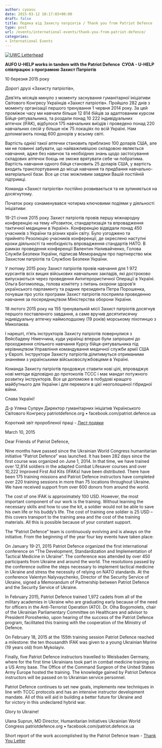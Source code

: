 ```yaml
---
author: cyoasu
date: 2015-03-12 10:17:03+00:00
draft: false
title: Подяка від Захисту патріотів / Thank you from Patriot Defence
type: post
url: /events/international-events/thank-you-from-patriot-defence/
categories:
- International Events
---
```


[![UWC Letterhead](http://www.ozeukes.com/wp-content/uploads/2014/03/UWC-Letterhead.jpg)
](http://www.ozeukes.com/wp-content/uploads/2014/03/UWC-Letterhead.jpg)


**AUFO U-HELP works in tandem with the Patriot Defence  CУОA - U-HELP співпрацює з програмою Захист Патріотів**




10 березня 2015 року




Дорогі друзі «Захисту патріотів»,




Дев’ять місяців минуло з моменту заснування гуманітарної ініціативи Світового Конгресу Українців «Захист патріотів». Пройшло 282 днів з моменту організації першого тренування 1 червня 2014 року. За цей проміжок часу ми навчили більше 12 814 бійців за адаптованим курсом Бійця-рятувальника, та роздали понад 10 222 індивідуальних аптечок (IFAK), відбулося 175 навчальних виїздів і проведено понад 220 навчальних сесій у більше ніж 75 локаціях по всій Україні. Нам допомагають понад 600 донорів у всьому світі.




Вартість однієї такої аптечки становить приблизно 100 доларів США, але ми не повинні забувати, що найважливішою складовою являється навчання, адже без навичок та необхідних знань щодо застосування складових аптечок боєць не зможе врятувати себе чи побратима. Вартість навчання одного бійця становить 25 доларів США, у вартість входить транспортування до місця навчання та придбання навчально-матеріальної бази. Все це стає можливим завдяки Вашій постійній підтримці.




Команда «Захист патріотів» постійно розвивається та не зупиняється на досягнутому.




Початок року ознаменувався чотирма ключовими подіями у діяльності ініціативи:




19-21 січня 2015 року Захист патріотів провів першу міжнародну конференцію на тему «Розвиток, стандартизація та впровадження тактичної медицини в Україні». Конференцію відвідали понад 450 учасників з України та різних країн світу. Було узгоджено та прийнято Резолюцію учасників конференції, де окреслено наступні кроки діяльності та необхідність впровадження стандартів НАТО. В рамках проведення конференції Валентин Наливайченко, Голова Служби Безпеки України, підписав Меморандум про партнерство між Захистом патріотів та Службою Безпеки України.




У лютому 2015 року Захист патріотів провів навчання для 1 972 курсантів всіх вищих військових навчальних закладів, які достроково випускаються через проведення Антитерористичної Операції в Україні. Ольга Богомолець, голова комітету з питань охорони здоров’я українського парламенту та радник президента Петра Порошенка, почувши про успіх програми Захист патріотів посприяла проведенню навчання за посередництвом Міністерства оборони України.




18 лютого 2015 року на 155 тренувальній місії Захист патріотів досягнув першого поставленого завдання, а саме вручив десятитисячну індивідуальну аптечку наймолодшому (19 років) морському піхотинцю з Миколаєва.




І нарешті, п’ять інструкторів Захисту патріотів повернулися з Вейсбадену Німеччина, куди українці вперше були запрошені до проходження спільного навчання Курсу бійця-рятувальника під керівництвом Управління командування медичної служби армії США у Європі. Інструктори Захисту патріотів ділитимуться отриманими знаннями з українськими військовослужбовцями в Україні.




Команда Захисту патріотів продовжує ставити нові цілі, впроваджує нові методи відповідно до протоколів ТССС і має мандат потужного розвитку інструкторів. Все це допоможе в побудові кращого майбутнього для України і для перемоги в цієї неоголошеної гібридної війни.




Слава Україні!




Д-р Уляна Супрун
Директор гуманітарних ініціатив
Українського Світового Конгресу
patriotdefence.org • facebook.com/patriot.defence.ua




Kороткий звіт проробленої праці - [Лист подяки](http://www.ozeukes.com/wp-content/uploads/2015/03/Лист-подяки.pdf)




March 10, 2015




Dear Friends of Patriot Defence,




Nine months have passed since the Ukrainian World Congress humanitarian initiative “Patriot Defence” was launched. It has been 282 days since the first course was organized on June 1, 2014. In that time, we have trained over 12,814 soldiers in the adapted Combat Lifesaver courses and over 10,222 Improved First Aid Kits (IFAKs) have been distributed. There have been 175 training missions and Patriot Defence instructors have completed over 220 training sessions in more than 75 locations throughout Ukraine. We have received support from over 600 donors from around the world.




The cost of one IFAK is approximately 100 USD. However, the most important component of our work is the training. Without learning the necessary skills and how to use the kit, a soldier would not be able to save his own life or his buddy’s life. The cost of training one soldier is 25 USD – this covers transport to the training area and the cost of the training materials. All this is possible because of your constant support.




The “Patriot Defence” team is continuously evolving and is always on the initiative. From the beginning of the year four key events have taken place:




On January 19-21, 2015 Patriot Defence organized the first international conference on “The Development, Standardization and Implementation of Tactical Medicine in Ukraine”. The conference was attended by over 450 participants from Ukraine and around the world. The resolutions passed by the conference outline the steps necessary to implement tactical medicine in Ukraine and stress the necessity of relying on NATO standards. At the conference Valentyn Nalyvaychenko, Director of the Security Service of Ukraine, signed a Memorandum of Partnership between Patriot Defence and the Security Service of Ukraine.




In February 2015, Patriot Defence trained 1,972 cadets from all of the military academies in Ukraine who are graduating early because of the need for officers in the Anti-Terrorist Operation (ATO). Dr. Olha Bogomolets, chair of the Ukrainian Parliamentary Committee on Healthcare and advisor to President Poroshenko, upon hearing of the success of the Patriot Defence program, facilitated this training with the cooperation of the Ministry of Defence.




On February 18, 2015 at the 155th training session Patriot Defence reached a milestone: the ten thousandth IFAK was given to a young Ukrainian Marine (19 years old) from Mykolayiv.




Finally, five Patriot Defence instructors travelled to Weisbaden Germany, where for the first time Ukrainians took part in combat medicine training on a US Army base. The Office of the Command Surgeon of the United States Army Europe hosted the training. The knowledge gained by Patriot Defence instructors will be passed on to Ukrainian service personnel.




Patriot Defence continues to set new goals, implements new techniques in line with TCCC protocols and has an intensive instructor development mandate. All of this will aid in building a better future for Ukraine and for victory in this undeclared hybrid war.




Glory to Ukraine!




Ulana Suprun, MD
Director, Humanitarian Initiatives
Ukrainian World Congress
patriotdefence.org • facebook.com/patriot.defence.ua




Short report of the work accomplished by the Patriot Defence team - [Thank You Letter](http://www.ozeukes.com/wp-content/uploads/2015/03/Thank-You-Letter.pdf)




